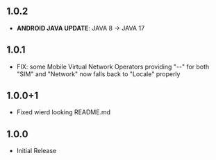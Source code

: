 ## 1.0.2

* **ANDROID JAVA UPDATE**: JAVA 8 -> JAVA 17

## 1.0.1

* FIX: some Mobile Virtual Network Operators providing "--" for both "SIM" and "Network" now falls back to "Locale" properly

## 1.0.0+1

* Fixed wierd looking README.md

## 1.0.0

* Initial Release
